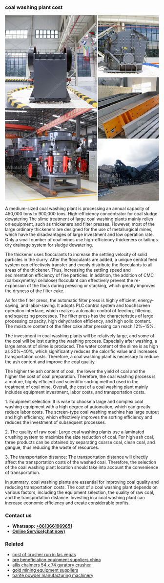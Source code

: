 <h3>coal washing plant cost</h3><img src='1708497379.jpg' alt=''><p>A medium-sized coal washing plant is processing an annual capacity of 450,000 tons to 900,000 tons. High-efficiency concentrator for coal sludge dewatering The slime treatment of large coal washing plants mainly relies on equipment, such as thickeners and filter presses. However, most of the large ordinary thickeners are designed for the use of metallurgical mines, which have the disadvantages of large investment and low operation rate. Only a small number of coal mines use high-efficiency thickeners or tailings dry drainage system for sludge dewatering.</p><p>The thickener uses flocculants to increase the settling velocity of solid particles in the slurry. After the flocculants are added, a unique central feed system can effectively transfer and evenly distribute the flocculants to all areas of the thickener. Thus, increasing the settling speed and sedimentation efficiency of fine particles. In addition, the addition of CMC (carboxymethyl cellulose) flocculant can effectively prevent the re-expansion of the flocs during pressing or stacking, which greatly improves the dryness of the filter cake.</p><p>As for the filter press, the automatic filter press is highly efficient, energy-saving, and labor-saving. It adopts PLC control system and touchscreen operation interface, which realizes automatic control of feeding, filtering, and squeezing processes. The filter press has the characteristics of large processing capacity, high dehydration efficiency, and high solid content. The moisture content of the filter cake after pressing can reach 12%~15%.</p><p>The investment in coal washing plants will be relatively large, and some of the coal will be lost during the washing process. Especially after washing, a large amount of slime is produced. The water content of the slime is as high as 20%~40%, which significantly reduces the calorific value and increases transportation costs. Therefore, a coal washing plant is necessary to reduce the ash content and improve the coal quality.</p><p>The higher the ash content of coal, the lower the yield of coal and the higher the cost of coal preparation. Therefore, the coal washing process is a mature, highly efficient and scientific sorting method used in the treatment of coal mine. Overall, the cost of a coal washing plant mainly includes equipment investment, labor costs, and transportation costs.</p><p>1. Equipment selection: It is wise to choose a large and complex coal washing equipment with a high degree of automation, which can greatly reduce labor costs. The screen-type coal washing machine has large output and high efficiency, which effectively improves the sorting efficiency and reduces the investment of subsequent processes.</p><p>2. The quality of raw coal: Large coal washing plants use a laminated crushing system to maximize the size reduction of coal. For high ash coal, three products can be obtained by separating coarse coal, clean coal, and gangue, thus reducing the waste of resources.</p><p>3. The transportation distance: The transportation distance will directly affect the transportation costs of the washed coal. Therefore, the selection of the coal washing plant location should take into account the convenience of transportation.</p><p>In summary, coal washing plants are essential for improving coal quality and reducing transportation costs. The cost of a coal washing plant depends on various factors, including the equipment selection, the quality of raw coal, and the transportation distance. Investing in a coal washing plant can increase economic efficiency and create considerable profits.</p><h3>Contact us</h3><ul><li><strong>Whatsapp:&nbsp;<a href="https://wa.me/8613661969651">+8613661969651</a></strong></li><li><a href="https://swt.shibang-china.com/?git&amp;zhl&amp;coal washing plant cost"><strong>Online Service(chat now)</strong></a></li></ul><h3>Related</h3><ul><li><a href='cost of crusher run in las vegas.md'>cost of crusher run in las vegas</a></li><li><a href='ore beneficiation equipment suppliers china.md'>ore beneficiation equipment suppliers china</a></li><li><a href='allis chalmers 54 x 74 gyratory crusher.md'>allis chalmers 54 x 74 gyratory crusher</a></li><li><a href='gold mining equipment suppliers.md'>gold mining equipment suppliers</a></li><li><a href='barite powder manufacturing machinery.md'>barite powder manufacturing machinery</a></li></ul>